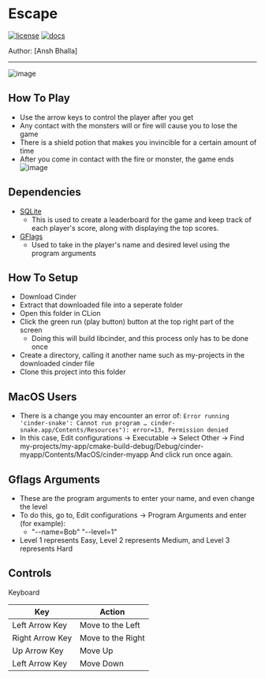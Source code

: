 # Escape

[![license](https://img.shields.io/badge/license-MIT-green)](LICENSE)
[![docs](https://img.shields.io/badge/docs-yes-brightgreen)](docs/README.md)


Author: [Ansh Bhalla]

---
![image](assets/game_gif.gif)

**How To Play**
-
- Use the arrow keys to control the player after you get 
- Any contact with the monsters will or fire will cause you to lose the game
- There is a shield potion that makes you invincible for a certain amount of time 
- After you come in contact with the fire or monster, the game ends
![image](assets/gameEND.png)

**Dependencies**
-
- [SQLite](https://github.com/SqliteModernCpp/sqlite_modern_cpp/tree/dev)
  - This is used to create a leaderboard for the game and keep track
  of each player's score, along with displaying the top scores.
- [GFlags](https://github.com/gflags/gflags)
  - Used to take in the player's name and desired level using
  the program arguments
 
**How To Setup**  
-
- Download Cinder
- Extract that downloaded file into a seperate folder
- Open this folder in CLion
- Click the green run (play button) button 
at the top right part of the screen
    - Doing this will build libcinder, and this process only
    has to be done once
- Create a directory, calling it another name such as 
my-projects in the downloaded cinder file
- Clone this project into this folder

**MacOS Users**
-
- There is a change you may encounter an error of:
   `Error running 'cinder-snake': Cannot run program … cinder-snake.app/Contents/Resources"): error=13, Permission denied`
- In this case, Edit configurations -> Executable -> Select Other -> 
Find my-projects/my-app/cmake-build-debug/Debug/cinder-myapp/Contents/MacOS/cinder-myapp And click run once again.

**Gflags Arguments**
-
- These are the program arguments to enter your name, and even change the level
- To do this, go to, Edit configurations -> Program Arguments and enter (for example):
    - "--name=Bob" "--level=1"
- Level 1 represents Easy, Level 2 represents Medium, and Level 3 represents Hard


**Controls**
-
Keyboard

| Key | Action |
| ---------------|----------------|
|Left Arrow Key |Move to the Left|
|Right Arrow Key |Move to the Right|
|Up Arrow Key   |Move Up|
|Left Arrow Key |Move Down|
